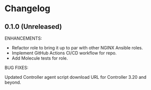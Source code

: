 # Changelog

## 0.1.0 (Unreleased)

ENHANCEMENTS:

* Refactor role to bring it up to par with other NGINX Ansible roles.
* Implement GitHub Actions CI/CD workflow for repo.
* Add Molecule tests for role.

BUG FIXES:

Updated Controller agent script download URL for Controller 3.20 and beyond.
